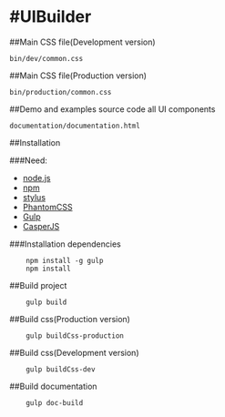 #UIBuilder
=========


##Main CSS file(Development version)

```
bin/dev/common.css
```

##Main CSS file(Production version)

```
bin/production/common.css
```

##Demo and examples source code all UI components

```
documentation/documentation.html
```

##Installation

###Need:

 * [node.js](http://nodejs.org)
 * [npm](https://www.npmjs.org)
 * [stylus](http://learnboost.github.io/stylus)
 * [PhantomCSS](https://github.com/Huddle/PhantomCSS)
 * [Gulp](http://gulpjs.com)
 * [CasperJS](http://casperjs.org)

###Installation dependencies
```
    npm install -g gulp
    npm install
```

##Build project
```
    gulp build
```

##Build css(Production version)
```
    gulp buildCss-production
```
    
##Build css(Development version)
```
    gulp buildCss-dev
```

##Build documentation
```
    gulp doc-build
```
